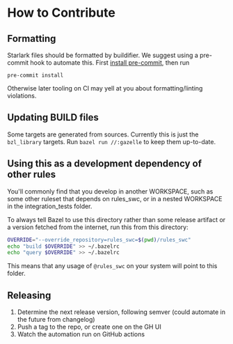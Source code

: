 # How to Contribute

## Formatting

Starlark files should be formatted by buildifier.
We suggest using a pre-commit hook to automate this.
First [install pre-commit](https://pre-commit.com/#installation),
then run

```shell
pre-commit install
```

Otherwise later tooling on CI may yell at you about formatting/linting violations.

## Updating BUILD files

Some targets are generated from sources.
Currently this is just the `bzl_library` targets.
Run `bazel run //:gazelle` to keep them up-to-date.

## Using this as a development dependency of other rules

You'll commonly find that you develop in another WORKSPACE, such as
some other ruleset that depends on rules_swc, or in a nested
WORKSPACE in the integration_tests folder.

To always tell Bazel to use this directory rather than some release
artifact or a version fetched from the internet, run this from this
directory:

```sh
OVERRIDE="--override_repository=rules_swc=$(pwd)/rules_swc"
echo "build $OVERRIDE" >> ~/.bazelrc
echo "query $OVERRIDE" >> ~/.bazelrc
```

This means that any usage of `@rules_swc` on your system will point to this folder.

## Releasing

1. Determine the next release version, following semver (could automate in the future from changelog)
1. Push a tag to the repo, or create one on the GH UI
1. Watch the automation run on GitHub actions
